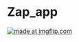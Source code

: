 # Zap_app
<a href="https://imgflip.com/gif/23rigi"><img src="https://i.imgflip.com/23rigi.gif" title="made at imgflip.com"/></a>
